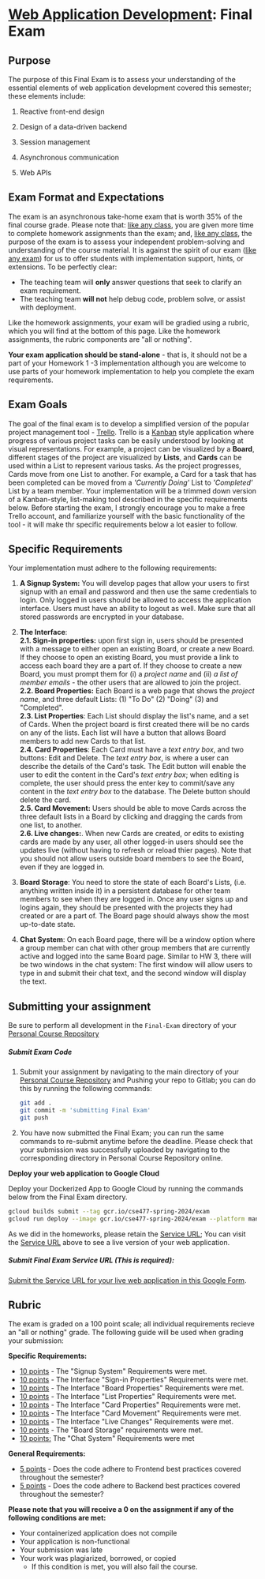 # [Web Application Development](https://gitlab.msu.edu/cse477-spring-2024/course-materials/): Final Exam

## Purpose

The purpose of this Final Exam is to assess your understanding of the essential elements of web application development covered this semester; these elements include: 

1. Reactive front-end design

2. Design of a data-driven backend

3. Session management

4. Asynchronous communication 

5. Web APIs

   

## Exam Format and Expectations

The exam is an asynchronous take-home exam that is worth 35% of the final course grade. Please note that: <u>like any class</u>, you are given more time to complete homework assignments than the exam; and, <u>like any class</u>, the purpose of the exam is to assess your independent problem-solving and understanding of the course material. It is against the spirit of our exam (<u>like any exam</u>) for us to offer students with implementation support, hints, or extensions. To be perfectly clear:

* The teaching team will **only** answer questions that seek to clarify an exam requirement.
* The teaching team **will not** help debug code, problem solve, or assist with deployment.

Like the homework assignments, your exam will be gradied using a rubric, which you will find at the bottom of this page. Like the homework assignments, the rubric components are "all or nothing". 

**Your exam application should be stand-alone** - that is, it should not be a part of your Homework 1 -3 implementation although you are welcome to use parts of your homework implementation to help you complete the exam requirements. 



## Exam Goals

The goal of the final exam is to develop a simplified version of the popular project management tool - [Trello]( https://trello.com/tour ).  Trello is a [Kanban](https://asana.com/resources/what-is-kanban) style application where progress of various project tasks can be easily understood by looking at visual representations. For example, a project can be visualized by a **Board**, different stages of the project are visualized by **Lists**, and **Cards** can be used within a List to represent various tasks. As the project progresses, Cards move from one List to another. For example, a Card for a task that has been completed can be moved from a *'Currently Doing'* List to *'Completed'* List by a team member. Your implementation will be a trimmed down version of a Kanban-style, list-making tool described in the specific requirements below. Before starting the exam, I strongly encourage you to make a free Trello account, and familiarize yourself with the basic functionality of the tool - it will make thr specific requirements below a lot easier to follow.



## Specific Requirements

 Your implementation must adhere to the following requirements:   

1.  **A Signup System:** You will develop pages that allow your users to first signup with an email and password and then use the same credentials to login. Only logged in users should be allowed to access the application interface. Users must have an ability to logout as well. Make sure that all stored passwords are encrypted in your database.
2.  **The Interface**: <br>
  **2.1. Sign-in properties:**  upon first sign in, users should be presented with a message to either open an existing Board, or create a new Board. If they choose to open an existing Board, you must provide a link to access each board they are a part of. If they choose to create a new Board, you must prompt them for (i) a *project name* and (ii) *a list of member emails* - the other users that are allowed to join the project. <br>
  **2.2. Board Properties:** Each Board is a web page that shows the *project name*, and three default Lists: (1) "To Do"  (2) "Doing" (3) and "Completed".<br>
  **2.3. List Properties**: Each List should display the list's name, and a set of Cards. When the project board is first created there will be no cards on any of the lists. Each list will have a button that allows Board members to add new Cards to that list.<br>
  **2.4. Card Properties**: Each Card must have a *text entry box*, and two buttons: Edit and Delete. The *text entry box*, is where a user can describe the details of the Card's task. The Edit button will enable the user to edit the content in the Card's *text entry box*; when editing is complete, the user should press the enter key to commit/save any content in the *text entry box* to the database. The Delete button should delete the card. <br>
  **2.5. Card Movement:** Users should be able to move Cards across the three default lists in a Board by clicking and dragging the cards from one list, to another.<br>
  **2.6. Live changes:**. When new Cards are created, or edits to existing cards are made by any user, all other logged-in users should see the updates live (without having to refresh or reload thier pages). Note that you should not allow users outside board members to see the Board, even if they are logged in. <br>  

3.  **Board Storage**:
  You need to store the state of each Board's Lists, (i.e. anything written inside it) in a persistent database for other team members to see when they are logged in. Once any user signs up and logins again, they should be presented with the projects they had created or are a part of. The Board page should always show the most up-to-date state. 
4.  **Chat System**: On each Board page, there will be a window option where a group member can chat  with other group members that are currently active and logged into the same Board page. Similar to HW 3, there will be two windows in the chat system: The first window will allow users to type in and submit their chat text, and the second window will display the text. 


## Submitting your assignment

Be sure to perform all development in the `Final-Exam` directory of your <u>Personal Course Repository</u> 



##### Submit Exam Code

1. Submit your assignment by navigating to the main directory of your <u>Personal Course Repository</u> and Pushing your repo to Gitlab; you can do this by running the following commands:

   ```bash
   git add .
   git commit -m 'submitting Final Exam'
   git push
   ```

2. You have now submitted the Final Exam; you can run the same commands to re-submit anytime before the deadline. Please check that your submission was successfully uploaded by navigating to the corresponding directory in Personal Course Repository online.



**Deploy your web application to Google Cloud**

Deploy your Dockerized App to Google Cloud by running the commands below from the Final Exam directory.

```bash
gcloud builds submit --tag gcr.io/cse477-spring-2024/exam
gcloud run deploy --image gcr.io/cse477-spring-2024/exam --platform managed
```

As we did in the homeworks, please retain the <u>Service URL</u>; You can visit the <u>Service URL</u> above to see a live version of your web application. 



##### Submit Final Exam Service URL (This is required):

[Submit the Service URL for your live web application in this Google Form](https://docs.google.com/forms/d/e/1FAIpQLSdovLsgArl0yyz53SE-k4l59sPz035fuNmAfCvT14w15nj1VQ/viewform). 



## Rubric

The exam is graded on a 100 point scale; all individual requirements recieve an "all or nothing" grade. The following guide will be used when grading your submission: 

**Specific Requirements:**

* <u> 10 points</u> -  The "Signup System" Requirements were met. 
* <u>10 points</u> -  The Interface "Sign-in Properties" Requirements were met.
* <u>10 points</u> -  The Interface "Board Properties" Requirements were met.
* <u>10 points</u> -  The Interface "List Properties" Requirements were met.
* <u>10 points</u> - The Interface "Card Properties" Requirements were met.
* <u>10 points</u> -  The Interface "Card Movement" Requirements were met.
* <u>10 points</u> - The Interface "Live Changes" Requirements were met.
* <u>10 points</u> -  The "Board Storage" requirements were met.
* <u>10 points:</u> The "Chat System" Requirements were met

**General Requirements:**

* <u>5 points</u> - Does the code adhere to Frontend best practices covered throughout the semester?
* <u>5 points</u> - Does the code adhere to Backend best practices covered throughout the semester?

**Please note that you will receive a 0 on the assignment if any of the following conditions are met:**

* Your containerized application does not compile
* Your application is non-functional
* Your submission was late
* Your work was plagiarized, borrowed, or copied
  * If this condition is met, you will also fail the course.
